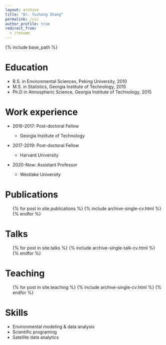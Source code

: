 ```yaml
---
layout: archive
title: "Dr. Yuzhong Zhang"
permalink: /cv/
author_profile: true
redirect_from:
  - /resume
---
```


{% include base_path %}

Education
======
* B.S. in Environmental Sciences, Peking University, 2010
* M.S. in Statistics, Georgia Institute of Technology, 2015
* Ph.D in Atmospheric Science, Georgia Institute of Technology, 2015

Work experience
======
* 2016-2017: Post-doctoral Fellow
  * Georgia Institute of Technology

* 2017-2019: Post-doctoral Fellow
  * Harvard University

* 2020-Now: Assistant Professor
  * Westlake University
  

Publications
======
  <ul>{% for post in site.publications %}
    {% include archive-single-cv.html %}
  {% endfor %}</ul>

  
Talks
======
  <ul>{% for post in site.talks %}
    {% include archive-single-talk-cv.html %}
  {% endfor %}</ul>
  
Teaching
======
  <ul>{% for post in site.teaching %}
    {% include archive-single-cv.html %}
  {% endfor %}</ul>


Skills
======
* Environmental modeling & data analysis
* Scientific programing
* Satellite data analytics
  

